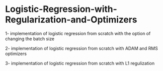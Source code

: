 # Logistic-Regression-with-Regularization-and-Optimizers

1- implementation of logistic regression from scratch with the option of changing the batch size 

2- implementation of logistic regression from scratch with ADAM and RMS optimizers 

3- implementation of logistic regression from scratch with L1 regulization
